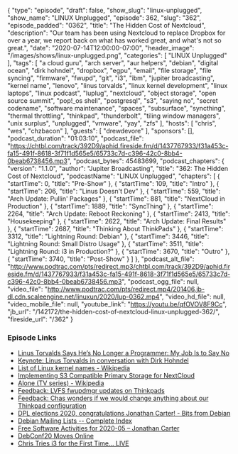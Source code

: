 {
  "type": "episode",
  "draft": false,
  "show_slug": "linux-unplugged",
  "show_name": "LINUX Unplugged",
  "episode": 362,
  "slug": "362",
  "episode_padded": "0362",
  "title": "The Hidden Cost of Nextcloud",
  "description": "Our team has been using Nextcloud to replace Dropbox for over a year, we report back on what has worked great, and what's not so great.",
  "date": "2020-07-14T12:00:00-07:00",
  "header_image": "/images/shows/linux-unplugged.png",
  "categories": [
    "LINUX Unplugged"
  ],
  "tags": [
    "a cloud guru",
    "arch server",
    "aur helpers",
    "debian",
    "digital ocean",
    "dirk hohndel",
    "dropbox",
    "egpu",
    "email",
    "file storage",
    "file syncing",
    "firmware",
    "fwupd",
    "git",
    "i3",
    "ibm",
    "jupiter broadcasting",
    "kernel name",
    "lenovo",
    "linus torvalds",
    "linux kernel development",
    "linux laptops",
    "linux podcast",
    "luplug",
    "nextcloud",
    "object storage",
    "open source summit",
    "pop!_os shell",
    "postgresql",
    "s3",
    "saying no",
    "secret codename",
    "software maintenance",
    "spaces",
    "subsurface",
    "syncthing",
    "thermal throttling",
    "thinkpad",
    "thunderbolt",
    "tiling window managers",
    "unix surplus",
    "unplugged",
    "vmware",
    "yay",
    "zfs"
  ],
  "hosts": [
    "chris",
    "wes",
    "chzbacon"
  ],
  "guests": [
    "drewdevore"
  ],
  "sponsors": [],
  "podcast_duration": "01:03:10",
  "podcast_file": "https://chtbl.com/track/392D9/aphid.fireside.fm/d/1437767933/f31a453c-fa15-491f-8618-3f71f1d565e5/65733c7d-c396-42c0-8bb4-0beab6738456.mp3",
  "podcast_bytes": 45483699,
  "podcast_chapters": {
    "version": "1.1.0",
    "author": "Jupiter Broadcasting",
    "title": "362: The Hidden Cost of Nextcloud",
    "podcastName": "LINUX Unplugged",
    "chapters": [
      {
        "startTime": 0,
        "title": "Pre-Show"
      },
      {
        "startTime": 109,
        "title": "Intro"
      },
      {
        "startTime": 206,
        "title": "Linus Doesn't Dev"
      },
      {
        "startTime": 559,
        "title": "Arch Update: Pullin' Packages"
      },
      {
        "startTime": 881,
        "title": "NextCloud in Production"
      },
      {
        "startTime": 1889,
        "title": "SyncThing"
      },
      {
        "startTime": 2264,
        "title": "Arch Update: Reboot Reckoning"
      },
      {
        "startTime": 2413,
        "title": "Housekeeping"
      },
      {
        "startTime": 2622,
        "title": "Arch Update: Final Results"
      },
      {
        "startTime": 2687,
        "title": "Thinking About ThinkPads"
      },
      {
        "startTime": 3312,
        "title": "Lightning Round: Debian"
      },
      {
        "startTime": 3446,
        "title": "Lightning Round: Small Distro Usage"
      },
      {
        "startTime": 3511,
        "title": "Lightning Round: i3 in Production?"
      },
      {
        "startTime": 3670,
        "title": "Outro"
      },
      {
        "startTime": 3740,
        "title": "Post-Show"
      }
    ]
  },
  "podcast_alt_file": "http://www.podtrac.com/pts/redirect.mp3/chtbl.com/track/392D9/aphid.fireside.fm/d/1437767933/f31a453c-fa15-491f-8618-3f71f1d565e5/65733c7d-c396-42c0-8bb4-0beab6738456.mp3",
  "podcast_ogg_file": null,
  "video_file": "http://www.podtrac.com/pts/redirect.mp4/201406.jb-dl.cdn.scaleengine.net/linuxun/2020/lup-0362.mp4",
  "video_hd_file": null,
  "video_mobile_file": null,
  "youtube_link": "https://youtu.be/qfOVOV8F9Cc",
  "jb_url": "/142172/the-hidden-cost-of-nextcloud-linux-unplugged-362/",
  "fireside_url": "/362"
}


### Episode Links

  * [Linus Torvalds Says He’s No Longer a Programmer: My Job Is to Say No](https://news.softpedia.com/news/linus-torvalds-says-he-s-no-longer-a-programmer-my-job-is-to-say-no-530460.shtml "Linus Torvalds Says He’s No Longer a Programmer: My Job Is to Say No")
  * [Keynote: Linus Torvalds in conversation with Dirk Hohndel](https://www.youtube.com/watch?v=H8Gd9t7FQqI "Keynote: Linus Torvalds in conversation with Dirk Hohndel")
  * [List of Linux kernel names - Wikipedia](https://en.wikipedia.org/wiki/List_of_Linux_kernel_names "List of Linux kernel names - Wikipedia")
  * [Implementing S3 Compatible Primary Storage for NextCloud](https://autoize.com/s3-compatible-storage-for-nextcloud/ "Implementing S3 Compatible Primary Storage for NextCloud")
  * [Alone (TV series) - Wikipedia](https://en.wikipedia.org/wiki/Alone_\(TV_series\) "Alone \(TV series\) - Wikipedia")
  * [Feedback: LVFS fwupdmgr updates on Thinkpads](https://slexy.org/view/s21gE7AxzG "Feedback: LVFS fwupdmgr updates on Thinkpads")
  * [Feedback: Chas wonders if we would change anything about our Thinkpad configuration](https://slexy.org/view/s29o8bLIIu "Feedback: Chas wonders if we would change anything about our Thinkpad configuration")
  * [DPL elections 2020, congratulations Jonathan Carter! - Bits from Debian](https://bits.debian.org/2020/04/results-dpl-elections-2020.html "DPL elections 2020, congratulations Jonathan Carter! - Bits from Debian")
  * [Debian Mailing Lists -- Complete Index](https://lists.debian.org/completeindex.html "Debian Mailing Lists -- Complete Index")
  * [Free Software Activities for 2020-05 – Jonathan Carter](https://jonathancarter.org/2020/06/01/free-software-activities-for-2020-05/ "Free Software Activities for 2020-05 – Jonathan Carter")
  * [DebConf20 Moves Online](https://lists.debian.org/debian-devel-announce/2020/06/msg00003.html "DebConf20 Moves Online")
  * [Chris Tries i3 for the First Time... LIVE](https://www.youtube.com/watch?v=b_RL_Q8CR78 "Chris Tries i3 for the First Time... LIVE")



